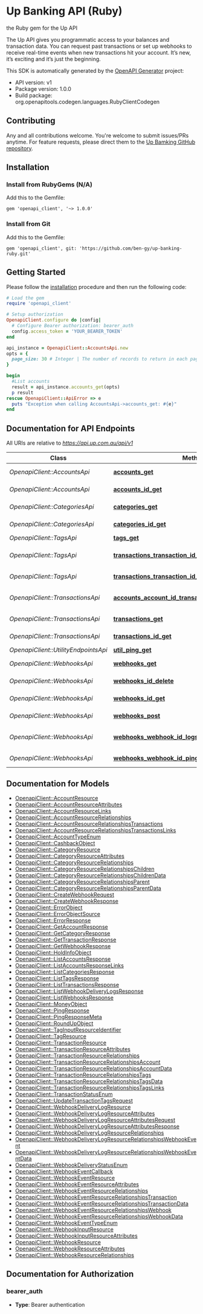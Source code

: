 # Up Banking API (Ruby)

the Ruby gem for the Up API

The Up API gives you programmatic access to your balances and
transaction data. You can request past transactions or set up
webhooks to receive real-time events when new transactions hit your
account. It’s new, it’s exciting and it’s just the beginning.


This SDK is automatically generated by the [OpenAPI Generator](https://openapi-generator.tech) project:

- API version: v1
- Package version: 1.0.0
- Build package: org.openapitools.codegen.languages.RubyClientCodegen

## Contributing

Any and all contributions welcome. You're welcome to submit issues/PRs anytime. For feature requests, please direct them to the [Up Bamking GitHub repository](https://github.com/up-banking/api).

## Installation

### Install from RubyGems (N/A)

Add this to the Gemfile:

    gem 'openapi_client', '~> 1.0.0'

### Install from Git

Add this to the Gemfile:

    gem 'openapi_client', git: 'https://github.com/ben-gy/up-banking-ruby.git'

## Getting Started

Please follow the [installation](#installation) procedure and then run the following code:

```ruby
# Load the gem
require 'openapi_client'

# Setup authorization
OpenapiClient.configure do |config|
  # Configure Bearer authorization: bearer_auth
  config.access_token = 'YOUR_BEARER_TOKEN'
end

api_instance = OpenapiClient::AccountsApi.new
opts = {
  page_size: 30 # Integer | The number of records to return in each page. 
}

begin
  #List accounts
  result = api_instance.accounts_get(opts)
  p result
rescue OpenapiClient::ApiError => e
  puts "Exception when calling AccountsApi->accounts_get: #{e}"
end

```

## Documentation for API Endpoints

All URIs are relative to *https://api.up.com.au/api/v1*

Class | Method | HTTP request | Description
------------ | ------------- | ------------- | -------------
*OpenapiClient::AccountsApi* | [**accounts_get**](docs/AccountsApi.md#accounts_get) | **GET** /accounts | List accounts
*OpenapiClient::AccountsApi* | [**accounts_id_get**](docs/AccountsApi.md#accounts_id_get) | **GET** /accounts/{id} | Retrieve account
*OpenapiClient::CategoriesApi* | [**categories_get**](docs/CategoriesApi.md#categories_get) | **GET** /categories | List categories
*OpenapiClient::CategoriesApi* | [**categories_id_get**](docs/CategoriesApi.md#categories_id_get) | **GET** /categories/{id} | Retrieve category
*OpenapiClient::TagsApi* | [**tags_get**](docs/TagsApi.md#tags_get) | **GET** /tags | List tags
*OpenapiClient::TagsApi* | [**transactions_transaction_id_relationships_tags_delete**](docs/TagsApi.md#transactions_transaction_id_relationships_tags_delete) | **DELETE** /transactions/{transactionId}/relationships/tags | Remove tags from transaction
*OpenapiClient::TagsApi* | [**transactions_transaction_id_relationships_tags_post**](docs/TagsApi.md#transactions_transaction_id_relationships_tags_post) | **POST** /transactions/{transactionId}/relationships/tags | Add tags to transaction
*OpenapiClient::TransactionsApi* | [**accounts_account_id_transactions_get**](docs/TransactionsApi.md#accounts_account_id_transactions_get) | **GET** /accounts/{accountId}/transactions | List transactions by account
*OpenapiClient::TransactionsApi* | [**transactions_get**](docs/TransactionsApi.md#transactions_get) | **GET** /transactions | List transactions
*OpenapiClient::TransactionsApi* | [**transactions_id_get**](docs/TransactionsApi.md#transactions_id_get) | **GET** /transactions/{id} | Retrieve transaction
*OpenapiClient::UtilityEndpointsApi* | [**util_ping_get**](docs/UtilityEndpointsApi.md#util_ping_get) | **GET** /util/ping | Ping
*OpenapiClient::WebhooksApi* | [**webhooks_get**](docs/WebhooksApi.md#webhooks_get) | **GET** /webhooks | List webhooks
*OpenapiClient::WebhooksApi* | [**webhooks_id_delete**](docs/WebhooksApi.md#webhooks_id_delete) | **DELETE** /webhooks/{id} | Delete webhook
*OpenapiClient::WebhooksApi* | [**webhooks_id_get**](docs/WebhooksApi.md#webhooks_id_get) | **GET** /webhooks/{id} | Retrieve webhook
*OpenapiClient::WebhooksApi* | [**webhooks_post**](docs/WebhooksApi.md#webhooks_post) | **POST** /webhooks | Create webhook
*OpenapiClient::WebhooksApi* | [**webhooks_webhook_id_logs_get**](docs/WebhooksApi.md#webhooks_webhook_id_logs_get) | **GET** /webhooks/{webhookId}/logs | List webhook logs
*OpenapiClient::WebhooksApi* | [**webhooks_webhook_id_ping_post**](docs/WebhooksApi.md#webhooks_webhook_id_ping_post) | **POST** /webhooks/{webhookId}/ping | Ping webhook


## Documentation for Models

 - [OpenapiClient::AccountResource](docs/AccountResource.md)
 - [OpenapiClient::AccountResourceAttributes](docs/AccountResourceAttributes.md)
 - [OpenapiClient::AccountResourceLinks](docs/AccountResourceLinks.md)
 - [OpenapiClient::AccountResourceRelationships](docs/AccountResourceRelationships.md)
 - [OpenapiClient::AccountResourceRelationshipsTransactions](docs/AccountResourceRelationshipsTransactions.md)
 - [OpenapiClient::AccountResourceRelationshipsTransactionsLinks](docs/AccountResourceRelationshipsTransactionsLinks.md)
 - [OpenapiClient::AccountTypeEnum](docs/AccountTypeEnum.md)
 - [OpenapiClient::CashbackObject](docs/CashbackObject.md)
 - [OpenapiClient::CategoryResource](docs/CategoryResource.md)
 - [OpenapiClient::CategoryResourceAttributes](docs/CategoryResourceAttributes.md)
 - [OpenapiClient::CategoryResourceRelationships](docs/CategoryResourceRelationships.md)
 - [OpenapiClient::CategoryResourceRelationshipsChildren](docs/CategoryResourceRelationshipsChildren.md)
 - [OpenapiClient::CategoryResourceRelationshipsChildrenData](docs/CategoryResourceRelationshipsChildrenData.md)
 - [OpenapiClient::CategoryResourceRelationshipsParent](docs/CategoryResourceRelationshipsParent.md)
 - [OpenapiClient::CategoryResourceRelationshipsParentData](docs/CategoryResourceRelationshipsParentData.md)
 - [OpenapiClient::CreateWebhookRequest](docs/CreateWebhookRequest.md)
 - [OpenapiClient::CreateWebhookResponse](docs/CreateWebhookResponse.md)
 - [OpenapiClient::ErrorObject](docs/ErrorObject.md)
 - [OpenapiClient::ErrorObjectSource](docs/ErrorObjectSource.md)
 - [OpenapiClient::ErrorResponse](docs/ErrorResponse.md)
 - [OpenapiClient::GetAccountResponse](docs/GetAccountResponse.md)
 - [OpenapiClient::GetCategoryResponse](docs/GetCategoryResponse.md)
 - [OpenapiClient::GetTransactionResponse](docs/GetTransactionResponse.md)
 - [OpenapiClient::GetWebhookResponse](docs/GetWebhookResponse.md)
 - [OpenapiClient::HoldInfoObject](docs/HoldInfoObject.md)
 - [OpenapiClient::ListAccountsResponse](docs/ListAccountsResponse.md)
 - [OpenapiClient::ListAccountsResponseLinks](docs/ListAccountsResponseLinks.md)
 - [OpenapiClient::ListCategoriesResponse](docs/ListCategoriesResponse.md)
 - [OpenapiClient::ListTagsResponse](docs/ListTagsResponse.md)
 - [OpenapiClient::ListTransactionsResponse](docs/ListTransactionsResponse.md)
 - [OpenapiClient::ListWebhookDeliveryLogsResponse](docs/ListWebhookDeliveryLogsResponse.md)
 - [OpenapiClient::ListWebhooksResponse](docs/ListWebhooksResponse.md)
 - [OpenapiClient::MoneyObject](docs/MoneyObject.md)
 - [OpenapiClient::PingResponse](docs/PingResponse.md)
 - [OpenapiClient::PingResponseMeta](docs/PingResponseMeta.md)
 - [OpenapiClient::RoundUpObject](docs/RoundUpObject.md)
 - [OpenapiClient::TagInputResourceIdentifier](docs/TagInputResourceIdentifier.md)
 - [OpenapiClient::TagResource](docs/TagResource.md)
 - [OpenapiClient::TransactionResource](docs/TransactionResource.md)
 - [OpenapiClient::TransactionResourceAttributes](docs/TransactionResourceAttributes.md)
 - [OpenapiClient::TransactionResourceRelationships](docs/TransactionResourceRelationships.md)
 - [OpenapiClient::TransactionResourceRelationshipsAccount](docs/TransactionResourceRelationshipsAccount.md)
 - [OpenapiClient::TransactionResourceRelationshipsAccountData](docs/TransactionResourceRelationshipsAccountData.md)
 - [OpenapiClient::TransactionResourceRelationshipsTags](docs/TransactionResourceRelationshipsTags.md)
 - [OpenapiClient::TransactionResourceRelationshipsTagsData](docs/TransactionResourceRelationshipsTagsData.md)
 - [OpenapiClient::TransactionResourceRelationshipsTagsLinks](docs/TransactionResourceRelationshipsTagsLinks.md)
 - [OpenapiClient::TransactionStatusEnum](docs/TransactionStatusEnum.md)
 - [OpenapiClient::UpdateTransactionTagsRequest](docs/UpdateTransactionTagsRequest.md)
 - [OpenapiClient::WebhookDeliveryLogResource](docs/WebhookDeliveryLogResource.md)
 - [OpenapiClient::WebhookDeliveryLogResourceAttributes](docs/WebhookDeliveryLogResourceAttributes.md)
 - [OpenapiClient::WebhookDeliveryLogResourceAttributesRequest](docs/WebhookDeliveryLogResourceAttributesRequest.md)
 - [OpenapiClient::WebhookDeliveryLogResourceAttributesResponse](docs/WebhookDeliveryLogResourceAttributesResponse.md)
 - [OpenapiClient::WebhookDeliveryLogResourceRelationships](docs/WebhookDeliveryLogResourceRelationships.md)
 - [OpenapiClient::WebhookDeliveryLogResourceRelationshipsWebhookEvent](docs/WebhookDeliveryLogResourceRelationshipsWebhookEvent.md)
 - [OpenapiClient::WebhookDeliveryLogResourceRelationshipsWebhookEventData](docs/WebhookDeliveryLogResourceRelationshipsWebhookEventData.md)
 - [OpenapiClient::WebhookDeliveryStatusEnum](docs/WebhookDeliveryStatusEnum.md)
 - [OpenapiClient::WebhookEventCallback](docs/WebhookEventCallback.md)
 - [OpenapiClient::WebhookEventResource](docs/WebhookEventResource.md)
 - [OpenapiClient::WebhookEventResourceAttributes](docs/WebhookEventResourceAttributes.md)
 - [OpenapiClient::WebhookEventResourceRelationships](docs/WebhookEventResourceRelationships.md)
 - [OpenapiClient::WebhookEventResourceRelationshipsTransaction](docs/WebhookEventResourceRelationshipsTransaction.md)
 - [OpenapiClient::WebhookEventResourceRelationshipsTransactionData](docs/WebhookEventResourceRelationshipsTransactionData.md)
 - [OpenapiClient::WebhookEventResourceRelationshipsWebhook](docs/WebhookEventResourceRelationshipsWebhook.md)
 - [OpenapiClient::WebhookEventResourceRelationshipsWebhookData](docs/WebhookEventResourceRelationshipsWebhookData.md)
 - [OpenapiClient::WebhookEventTypeEnum](docs/WebhookEventTypeEnum.md)
 - [OpenapiClient::WebhookInputResource](docs/WebhookInputResource.md)
 - [OpenapiClient::WebhookInputResourceAttributes](docs/WebhookInputResourceAttributes.md)
 - [OpenapiClient::WebhookResource](docs/WebhookResource.md)
 - [OpenapiClient::WebhookResourceAttributes](docs/WebhookResourceAttributes.md)
 - [OpenapiClient::WebhookResourceRelationships](docs/WebhookResourceRelationships.md)


## Documentation for Authorization


### bearer_auth

- **Type**: Bearer authentication

